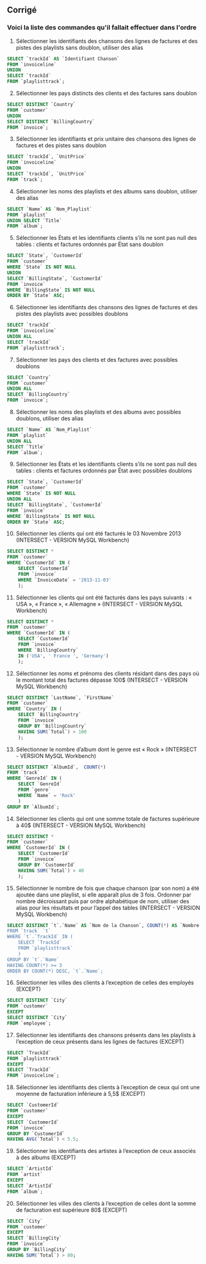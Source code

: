 ## Corrigé

### Voici la liste des commandes qu'il fallait effectuer dans l'ordre

1. Sélectionner les identifiants des chansons des lignes de factures et des pistes des playlists sans doublon, utiliser des alias
```sql
SELECT `trackId` AS `Identifiant Chanson` 
FROM `invoiceline` 
UNION 
SELECT `trackId` 
FROM `playlisttrack`;
```
       
2. Sélectionner les pays distincts des clients et des factures sans doublon
```sql
SELECT DISTINCT `Country` 
FROM `customer` 
UNION 
SELECT DISTINCT `BillingCountry` 
FROM `invoice`;
```
       
3. Sélectionner les identifiants et prix unitaire des chansons des lignes de factures et des pistes sans doublon
```sql
SELECT `trackId`, `UnitPrice` 
FROM `invoiceline` 
UNION 
SELECT `trackId`, `UnitPrice` 
FROM `track`;
```

4. Sélectionner les noms des playlists et des albums sans doublon, utiliser des alias
```sql
SELECT `Name` AS `Nom_Playlist` 
FROM `playlist`  
UNION SELECT `Title` 
FROM `album`;
```
       
5. Sélectionner les États et les identifiants clients s’ils ne sont pas null des tables : clients et factures ordonnés par État sans doublon
```sql
SELECT `State`, `CustomerId` 
FROM `customer` 
WHERE `State` IS NOT NULL 
UNION 
SELECT `BillingState`, `CustomerId` 
FROM `invoice` 
WHERE `BillingState` IS NOT NULL 
ORDER BY `State` ASC;
```
       
6. Sélectionner les identifiants des chansons des lignes de factures et des pistes des playlists avec possibles doublons
```sql
SELECT `trackId` 
FROM `invoiceline` 
UNION ALL 
SELECT `trackId` 
FROM `playlisttrack`;
```
       
7. Sélectionner les pays des clients et des factures avec possibles doublons
```sql
SELECT `Country` 
FROM `customer` 
UNION ALL 
SELECT `BillingCountry` 
FROM `invoice`;
```
       
8. Sélectionner les noms des playlists et des albums avec possibles doublons, utiliser des alias
```sql
SELECT `Name` AS `Nom_Playlist` 
FROM `playlist`  
UNION ALL 
SELECT `Title` 
FROM `album`;
```
       
9. Sélectionner les États et les identifiants clients s’ils ne sont pas null des tables : clients et factures ordonnés par État avec possibles doublons
```sql
SELECT `State`, `CustomerId` 
FROM `customer` 
WHERE `State` IS NOT NULL 
UNION ALL 
SELECT `BillingState`, `CustomerId` 
FROM `invoice` 
WHERE `BillingState` IS NOT NULL 
ORDER BY `State` ASC;
```
       
10. Sélectionner les clients qui ont été facturés le 03 Novembre 2013 (INTERSECT - VERSION MySQL Workbench)
```sql
SELECT DISTINCT * 
FROM `customer` 
WHERE `CustomerId` IN ( 
    SELECT `CustomerId` 
    FROM `invoice` 
    WHERE `InvoiceDate` = '2013-11-03' 
    );
```
       
11. Sélectionner les clients qui ont été facturés dans les pays suivants : « USA », « France », « Allemagne » (INTERSECT - VERSION MySQL Workbench)
```sql
SELECT DISTINCT * 
FROM `customer` 
WHERE `CustomerId` IN (
    SELECT `CustomerId` 
    FROM `invoice` 
    WHERE `BillingCountry` 
    IN ('USA', ' France ', 'Germany')
    );
```
       
12. Sélectionner les noms et prénoms des clients résidant dans des pays où le montant total des factures dépasse 100$ (INTERSECT - VERSION MySQL Workbench)
```sql
SELECT DISTINCT `LastName`, `FirstName` 
FROM `customer` 
WHERE `Country` IN (
    SELECT `BillingCountry` 
    FROM `invoice` 
    GROUP BY `BillingCountry` 
    HAVING SUM(`Total`) > 100
    );
```
       
13. Sélectionner le nombre d’album dont le genre est « Rock » (INTERSECT - VERSION MySQL Workbench)
```sql
SELECT DISTINCT `AlbumId`,  COUNT(*) 
FROM `track` 
WHERE `GenreId` IN ( 
    SELECT `GenreId` 
    FROM `genre` 
    WHERE `Name` = 'Rock' 
    ) 
GROUP BY `AlbumId`;
```
       
14. Sélectionner les clients qui ont une somme totale de factures supérieure à 40$ (INTERSECT - VERSION MySQL Workbench)
```sql
SELECT DISTINCT * 
FROM `customer` 
WHERE `CustomerId` IN ( 
    SELECT `CustomerId` 
    FROM `invoice` 
    GROUP BY `CustomerId` 
    HAVING SUM(`Total`) > 40 
    );
```

15. Sélectionner le nombre de fois que chaque chanson (par son nom) a été ajoutée dans une playlist, si elle apparaît plus de 3 fois. Ordonner par nombre décroissant puis par ordre alphabétique de nom, utiliser des alias pour les résultats et pour l’appel des tables (INTERSECT - VERSION MySQL Workbench)
```sql
SELECT DISTINCT `t`.`Name` AS `Nom de la Chanson`, COUNT(*) AS `Nombre d'Ajouts dans les Playlists` 
FROM `track` `t` 
WHERE `t`.`TrackId` IN ( 
    SELECT `TrackId` 
    FROM `playlisttrack` 
    ) 
GROUP BY `t`.`Name` 
HAVING COUNT(*) >= 3 
ORDER BY COUNT(*) DESC, `t`.`Name`;
```
       
16. Sélectionner les villes des clients à l’exception de celles des employés (EXCEPT)
```sql
SELECT DISTINCT `City` 
FROM `customer` 
EXCEPT 
SELECT DISTINCT `City` 
FROM `employee`;
```
       
17. Sélectionner les identifiants des chansons présents dans les playlists à l’exception de ceux présents dans les lignes de factures (EXCEPT)
```sql
SELECT `TrackId` 
FROM `playlisttrack` 
EXCEPT 
SELECT `TrackId` 
FROM `invoiceline`;
```
       
18. Sélectionner les identifiants des clients à l’exception de ceux qui ont une moyenne de facturation inférieure à 5,5$ (EXCEPT)
```sql
SELECT `CustomerId` 
FROM `customer` 
EXCEPT 
SELECT `CustomerId` 
FROM `invoice` 
GROUP BY `CustomerId` 
HAVING AVG(`Total`) < 5.5;
```
       
19. Sélectionner les identifiants des artistes à l’exception de ceux associés à des albums (EXCEPT)
```sql
SELECT `ArtistId` 
FROM `artist` 
EXCEPT 
SELECT `ArtistId` 
FROM `album`;
```
       
20. Sélectionner les villes des clients à l’exception de celles dont la somme de facturation est supérieure 80$ (EXCEPT)
```sql
SELECT `City` 
FROM `customer` 
EXCEPT  
SELECT `BillingCity` 
FROM `invoice` 
GROUP BY `BillingCity` 
HAVING SUM(`Total`) > 80;
```